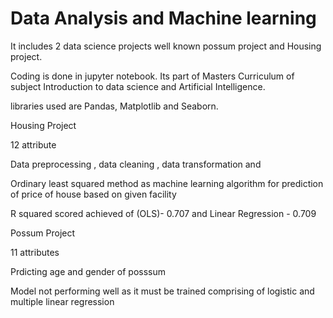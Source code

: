 # Data Analysis and Machine learning
It includes 2 data science projects well known possum project and Housing project.

Coding is done in jupyter notebook.
Its part of Masters Curriculum of subject Introduction to data science and Artificial Intelligence.

libraries used are Pandas, Matplotlib and Seaborn.

Housing Project

12 attribute

Data preprocessing , data cleaning , data transformation and

Ordinary least squared method as machine learning algorithm for prediction of price of house based on given facility

R squared scored achieved of (OLS)- 0.707 and Linear Regression - 0.709


Possum Project

11 attributes

Prdicting age and gender of posssum

Model not performing well as it must be trained comprising of logistic and multiple linear regression
